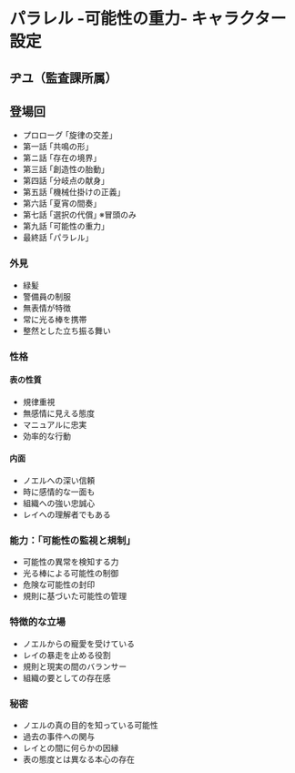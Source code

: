 # パラレル -可能性の重力- キャラクター設定

## ヂユ（監査課所属）
## 登場回
- プロローグ ｢旋律の交差｣
- 第一話 ｢共鳴の形｣
- 第ニ話 ｢存在の境界｣
- 第三話 ｢創造性の胎動｣
- 第四話 ｢分岐点の献身｣
- 第五話 ｢機械仕掛けの正義｣
- 第六話 ｢夏宵の間奏｣
- 第七話 ｢選択の代償｣ ※冒頭のみ
- 第九話 ｢可能性の重力｣
- 最終話 ｢パラレル｣

### 外見
- 緑髪
- 警備員の制服
- 無表情が特徴
- 常に光る棒を携帯
- 整然とした立ち振る舞い

### 性格
#### 表の性質
- 規律重視
- 無感情に見える態度
- マニュアルに忠実
- 効率的な行動

#### 内面
- ノエルへの深い信頼
- 時に感情的な一面も
- 組織への強い忠誠心
- レイへの理解者でもある

### 能力：「可能性の監視と規制」
- 可能性の異常を検知する力
- 光る棒による可能性の制御
- 危険な可能性の封印
- 規則に基づいた可能性の管理

### 特徴的な立場
- ノエルからの寵愛を受けている
- レイの暴走を止める役割
- 規則と現実の間のバランサー
- 組織の要としての存在感

### 秘密
- ノエルの真の目的を知っている可能性
- 過去の事件への関与
- レイとの間に何らかの因縁
- 表の態度とは異なる本心の存在